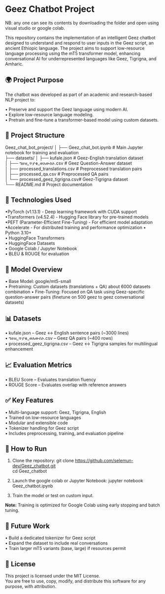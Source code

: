 Geez Chatbot Project 
====================
NB: any one can see its contents by downloading the folder and open using visual studio or google colab.


This repository contains the implementation of an intelligent Geez chatbot designed to understand and respond to user inputs in the Geez script, an ancient Ethiopic language. The project aims to support low-resource language processing using the mT5 transformer model, enhancing conversational AI for underrepresented languages like Geez, Tigrigna, and Amharic.

🌍 Project Purpose
------------------
The chatbot was developed as part of an academic and research-based NLP project to:

• Preserve and support the Geez language using modern AI.  
• Explore low-resource language modeling.  
• Pretrain and fine-tune a transformer-based model using custom datasets.  

📁 Project Structure
--------------------
Geez_chat_bot_project/
│
├── Geez_chat_bot.ipynb            # Main Jupyter notebook for training and evaluation  
├── datasets/
│   ├── kufale.json                # Geez-English translation dataset  
│   ├── ግዕዝ_ጥያቄ_ወአውስኦ.csv          # Geez Question-Answer dataset  
│   ├── processed_translations.csv # Preprocessed translation pairs  
│   ├── processed_qa.csv           # Preprocessed QA pairs  
│   └── processed_geez_tigrigna.csv# Geez-Tigrigna dataset  
└── README.md                      # Project documentation  

🔧 Technologies Used
--------------------
•PyTorch (v1.13.1) - Deep learning framework with CUDA support
•Transformers (v4.52.4) - Hugging Face library for pre-trained models
•PEFT (Parameter-Efficient Fine-Tuning) - For efficient model adaptation
•Accelerate - For distributed training and performance optimization
• Python 3.10+  
• HuggingFace Transformers  
• HuggingFace Datasets  
• Google Colab / Jupyter Notebook  
• BLEU & ROUGE for evaluation  

🧠 Model Overview
-----------------
• Base Model: google/mt5-small  
• Pretraining: Custom datasets (translations + QA) about 6000 datasets combination 
• Fine-Tuning: Focused on QA task using Geez-specific question-answer pairs (finetune on 500 geez to geez conversational datasets) 

📊 Datasets
-----------
• kufale.json – Geez ↔ English sentence pairs (~3000 lines)  
• ግዕዝ_ጥያቄ_ወአውስኦ.csv – Geez QA pairs (~400 rows)  
• processed_geez_tigrigna.csv – Geez ↔ Tigrigna samples for multilingual enhancement  

📈 Evaluation Metrics
---------------------
• BLEU Score – Evaluates translation fluency  
• ROUGE Score – Evaluates overlap with reference answers  

✅ Key Features
---------------
• Multi-language support: Geez, Tigrigna, English  
• Trained on low-resource languages  
• Modular and extensible code  
• Tokenizer handling for Geez script  
• Includes preprocessing, training, and evaluation pipeline  

🚀 How to Run
-------------
1. Clone the repository:
    git clone https://github.com/selemun-dev/Geez_chatbot.git  
    cd Geez_chatbot

2. Launch the google colab or Jupyter Notebook:
    jupyter notebook Geez_chatbot.ipynb

3. Train the model or test on custom input.

**Note:** Training is optimized for Google Colab using early stopping and batch tuning.

📌 Future Work
--------------
• Build a dedicated tokenizer for Geez script  
• Expand the dataset to include real conversations   
• Train larger mT5 variants (base, large) if resources permit  

📜 License
----------
This project is licensed under the MIT License.  
You are free to use, copy, modify, and distribute this software for any purpose, with attribution.
